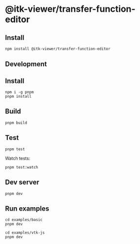 # @itk-viewer/transfer-function-editor

## Install

```sh
npm install @itk-viewer/transfer-function-editor
```

## Development

## Install

```
npm i -g pnpm
pnpm install
```

## Build

```
pnpm build
```

## Test

```
pnpm test
```

Watch tests:

```
pnpm test:watch
```

## Dev server

```
pnpm dev
```

## Run examples

```
cd examples/basic
pnpm dev
```

```
cd examples/vtk-js
pnpm dev
```
